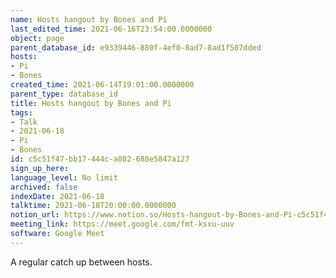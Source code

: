 ```yaml
---
name: Hosts hangout by Bones and Pi
last_edited_time: 2021-06-16T23:54:00.0000000
object: page
parent_database_id: e9339446-880f-4ef0-8ad7-8ad1f507dded
hosts:
- Pi
- Bones
created_time: 2021-06-14T19:01:00.0000000
parent_type: database_id
title: Hosts hangout by Bones and Pi
tags:
- Talk
- 2021-06-18
- Pi
- Bones
id: c5c51f47-bb17-444c-a802-688e5847a127
sign_up_here: 
language_level: No limit
archived: false
indexDate: 2021-06-18
talktime: 2021-06-18T20:00:00.0000000
notion_url: https://www.notion.so/Hosts-hangout-by-Bones-and-Pi-c5c51f47bb17444ca802688e5847a127
meeting_link: https://meet.google.com/fmt-ksxu-uuv
software: Google Meet
---
```


A regular catch up between hosts.


